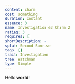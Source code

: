 ```yaml
---
content: charm
cost: something
duration: Instant
essence: 3
name: Investigation e3 Charm 2
rating: 3
requires: []
shortDescription: ~
splat: Second Sunrise
tags: []
trait: Investigation
tree: Watchman
type: Simple
---
```


Hello **world**!

